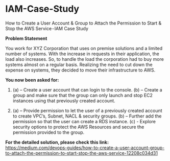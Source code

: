 # IAM-Case-Study

How to Create a User Account &amp; Group to Attach the Permission to Start &amp; Stop the AWS Service - IAM Case Study

**Problem Statement**

You work for XYZ Corporation that uses on premise solutions and a limited number of systems. With the increase in requests in their application, the load also increases. So, to handle the load the corporation had to buy more systems almost on a regular basis. Realizing the need to cut down the expense on systems, they decided to move their infrastructure to AWS. 

**You now been asked for:**

1.	(a) – Create a user account that can login to the console.
    (b) – Create a group and make sure that the group can only launch and stop EC2 instances using that previously created account.

2. (a) – Provide permission to let the user of a previously created account to create VPC’s, Subnet, NACL & security groups.
   (b) – Further add the permission so that the user can create a RDS instance.
   (c) -   Explore security options to protect the AWS Resources and secure the permission provided to the group.
   
**For the detailed solution, please check this link:** https://medium.com/devops-guides/how-to-create-a-user-account-group-to-attach-the-permission-to-start-stop-the-aws-service-12208c034d31


